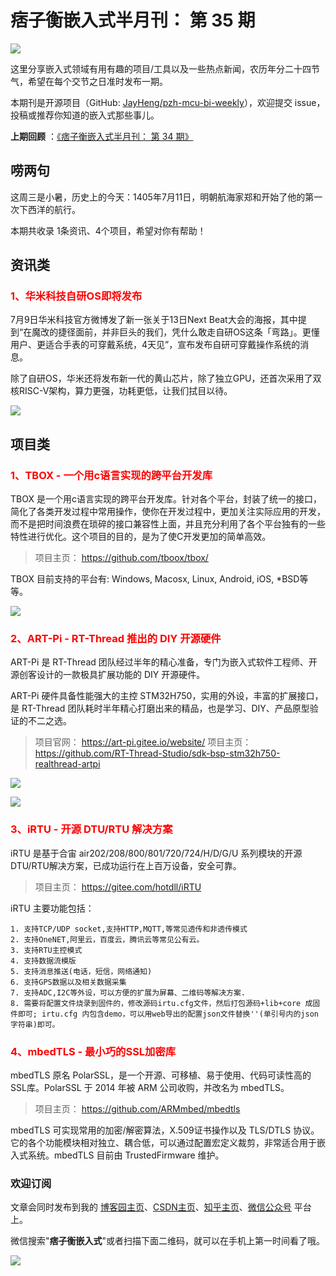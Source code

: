 # 痞子衡嵌入式半月刊： 第 35 期

![](http://henjay724.com/image/cnblogs/pzh_mcu_bi_weekly.PNG)

这里分享嵌入式领域有用有趣的项目/工具以及一些热点新闻，农历年分二十四节气，希望在每个交节之日准时发布一期。

本期刊是开源项目（GitHub: [JayHeng/pzh-mcu-bi-weekly](https://github.com/JayHeng/pzh-mcu-bi-weekly)），欢迎提交 issue，投稿或推荐你知道的嵌入式那些事儿。

**上期回顾** ：[《痞子衡嵌入式半月刊： 第 34 期》](https://www.cnblogs.com/henjay724/p/14935868.html)

## 唠两句

这周三是小暑，历史上的今天：1405年7月11日，明朝航海家郑和开始了他的第一次下西洋的航行。

本期共收录 1条资讯、4个项目，希望对你有帮助！

## 资讯类

### <font color="red">1、华米科技自研OS即将发布</font>

7月9日华米科技官方微博发了新一张关于13日Next Beat大会的海报，其中提到“在魔改的捷径面前，并非巨头的我们，凭什么敢走自研OS这条「弯路」。更懂用户、更适合手表的可穿戴系统，4天见”，宣布发布自研可穿戴操作系统的消息。

除了自研OS，华米还将发布新一代的黄山芯片，除了独立GPU，还首次采用了双核RISC-V架构，算力更强，功耗更低，让我们拭目以待。

![](http://henjay724.com/image/biweekly20210711/huami_7_13_next_beat.jpg)

## 项目类

### <font color="red">1、TBOX - 一个用c语言实现的跨平台开发库</font>

TBOX 是一个用c语言实现的跨平台开发库。针对各个平台，封装了统一的接口，简化了各类开发过程中常用操作，使你在开发过程中，更加关注实际应用的开发，而不是把时间浪费在琐碎的接口兼容性上面，并且充分利用了各个平台独有的一些特性进行优化。这个项目的目的，是为了使C开发更加的简单高效。

> 项目主页： https://github.com/tboox/tbox/

TBOX 目前支持的平台有: Windows, Macosx, Linux, Android, iOS, *BSD等等。

![](http://henjay724.com/image/biweekly20210711/tbox-xscode.png)

### <font color="red">2、ART-Pi - RT-Thread 推出的 DIY 开源硬件</font>

ART-Pi 是 RT-Thread 团队经过半年的精心准备，专门为嵌入式软件工程师、开源创客设计的一款极具扩展功能的 DIY 开源硬件。

ART-Pi 硬件具备性能强大的主控 STM32H750，实用的外设，丰富的扩展接口，是 RT-Thread 团队耗时半年精心打磨出来的精品，也是学习、DIY、产品原型验证的不二之选。

> 项目官网： https://art-pi.gitee.io/website/
> 项目主页： https://github.com/RT-Thread-Studio/sdk-bsp-stm32h750-realthread-artpi

![](http://henjay724.com/image/biweekly20210711/ART-Pi_HW_board.PNG)

![](http://henjay724.com/image/biweekly20210711/ART-Pi_BlockDiagram.PNG)

### <font color="red">3、iRTU - 开源 DTU/RTU 解决方案</font>

iRTU 是基于合宙 air202/208/800/801/720/724/H/D/G/U 系列模块的开源DTU/RTU解决方案，已成功运行在上百万设备，安全可靠。

> 项目主页： https://gitee.com/hotdll/iRTU

iRTU 主要功能包括：

```text
1. 支持TCP/UDP socket,支持HTTP,MQTT,等常见透传和非透传模式
2. 支持OneNET,阿里云，百度云，腾讯云等常见公有云。
3. 支持RTU主控模式
4. 支持数据流模版
5. 支持消息推送(电话，短信，网络通知)
6. 支持GPS数据以及相关数据采集
7. 支持ADC,I2C等外设，可以方便的扩展为屏幕、二维码等解决方案.
8. 需要将配置文件烧录到固件的，修改源码irtu.cfg文件，然后打包源码+lib+core 成固件即可; irtu.cfg 内包含demo，可以用web导出的配置json文件替换''(单引号内的json字符串)即可。
```

### <font color="red">4、mbedTLS - 最小巧的SSL加密库</font>

mbedTLS 原名 PolarSSL，是一个开源、可移植、易于使用、代码可读性高的SSL库。PolarSSL 于 2014 年被 ARM 公司收购，并改名为 mbedTLS。

> 项目主页： https://github.com/ARMmbed/mbedtls

mbedTLS 可实现常用的加密/解密算法，X.509证书操作以及 TLS/DTLS 协议。它的各个功能模块相对独立、耦合低，可以通过配置宏定义裁剪，非常适合用于嵌入式系统。mbedTLS 目前由 TrustedFirmware 维护。


### 欢迎订阅

文章会同时发布到我的 [博客园主页](https://www.cnblogs.com/henjay724/)、[CSDN主页](https://blog.csdn.net/henjay724)、[知乎主页](https://www.zhihu.com/people/henjay724)、[微信公众号](http://weixin.sogou.com/weixin?type=1&query=痞子衡嵌入式) 平台上。

微信搜索"__痞子衡嵌入式__"或者扫描下面二维码，就可以在手机上第一时间看了哦。

![](http://henjay724.com/image/github/pzhMcu_qrcode_258x258.jpg)

